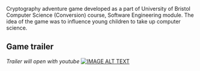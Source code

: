 Cryptography adventure game developed as a part of University of Bristol Computer Science (Conversion) course, Software Engineering module.
The idea of the game was to influence young children to take up computer science. 

## Game trailer
*Trailer will open with youtube*
[![IMAGE ALT TEXT](http://img.youtube.com/vi/-g1cslTGx2Y/0.jpg)](http://www.youtube.com/watch?v=-g1cslTGx2Y "Crypto Game")
